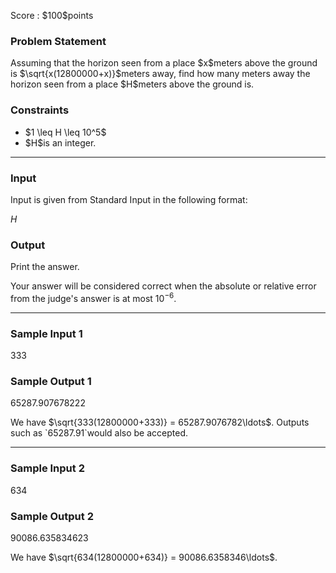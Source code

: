 
<div>

<span>

<span>

<p>
Score : $100$points
</p>

<div>

<section>

### **Problem Statement**

<p>
Assuming that the horizon seen from a place $x$meters above the ground is $\sqrt{x(12800000+x)}$meters away,
find how many meters away the horizon seen from a place $H$meters above the ground is.
</p>

</section>

</div>

<div>

<section>

### **Constraints**

<ul>

<li>
$1 \leq H \leq 10^5$
</li>

<li>
$H$is an integer.
</li>

</ul>

</section>

</div>

---

<div>

<div>

<section>

### **Input**

<p>
Input is given from Standard Input in the following format:
</p>

<div>

$H$
</div>

</section>

</div>

<div>

<section>

### **Output**

<p>
Print the answer.

Your answer will be considered correct when the absolute or relative error from the judge's answer is at most $10^{-6}$.
</p>

</section>

</div>

</div>

---

<div>

<section>

### **Sample Input 1**

<div>

333

</div>

</section>

</div>

<div>

<section>

### **Sample Output 1**

<div>

65287.907678222

</div>

<p>
We have $\sqrt{333(12800000+333)} = 65287.9076782\ldots$.  Outputs such as `65287.91`would also be accepted.
</p>

</section>

</div>

---

<div>

<section>

### **Sample Input 2**

<div>

634

</div>

</section>

</div>

<div>

<section>

### **Sample Output 2**

<div>

90086.635834623

</div>

<p>
We have $\sqrt{634(12800000+634)} = 90086.6358346\ldots$.
</p>

</section>

</div>

</span>

</span>

</div>
